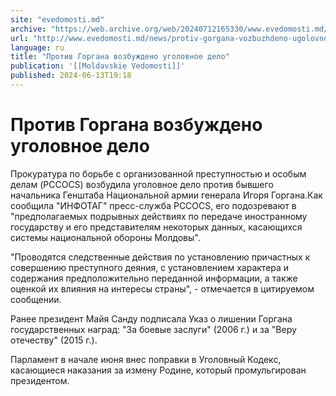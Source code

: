 ```yaml
---
site: "evedomosti.md"
archive: "https://web.archive.org/web/20240712165330/www.evedomosti.md/news/protiv-gorgana-vozbuzhdeno-ugolovnoe-delo"
url: "http://www.evedomosti.md/news/protiv-gorgana-vozbuzhdeno-ugolovnoe-delo"
language: ru
title: "Против Горгана возбуждено уголовное дело"
publication: '[[Moldavskie Vedomosti]]'
published: 2024-06-13T19:18
---
```


# Против Горгана возбуждено уголовное дело

Прокуратура по борьбе с организованной преступностью и особым делам (PCCOCS) возбудила уголовное дело против бывшего начальника Генштаба Национальной армии генерала Игоря Горгана.Как сообщила "ИНФОТАГ" пресс-служба PCCOCS, его подозревают в "предполагаемых подрывных действиях по передаче иностранному государству и его представителям некоторых данных, касающихся системы национальной обороны Молдовы".

"Проводятся следственные действия по установлению причастных к совершению преступного деяния, с установлением характера и содержания предположительно переданной информации, а также оценкой их влияния на интересы страны", - отмечается в цитируемом сообщении.

Ранее президент Майя Санду подписала Указ о лишении Горгана государственных наград: "За боевые заслуги" (2006 г.) и за "Веру отечеству" (2015 г.).

Парламент в начале июня внес поправки в Уголовный Кодекс, касающиеся наказания за измену Родине, который промульгирован президентом.
